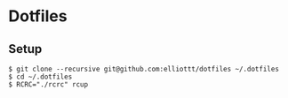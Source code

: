# Dotfiles

## Setup

```shell
$ git clone --recursive git@github.com:elliottt/dotfiles ~/.dotfiles
$ cd ~/.dotfiles
$ RCRC="./rcrc" rcup
```

